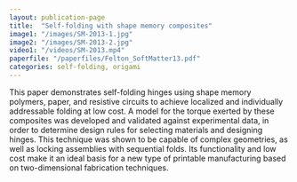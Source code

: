 ```yaml
---
layout: publication-page
title:  "Self-folding with shape memory composites"
image1: "/images/SM-2013-1.jpg"
image2: "/images/SM-2013-2.jpg"
video1: "/videos/SM-2013.mp4"
paperfile: "/paperfiles/Felton_SoftMatter13.pdf"
categories: self-folding, origami
---
```


This paper demonstrates self-folding hinges using shape memory polymers, paper, and resistive circuits to achieve localized and individually addressable folding at low cost. A model for the torque exerted by these composites was developed and validated against experimental data, in order to determine design rules for selecting materials and designing hinges. This technique was shown to be capable of complex geometries, as well as locking assemblies with sequential folds. Its functionality and low cost make it an ideal basis for a new type of printable manufacturing based on two-dimensional fabrication techniques.